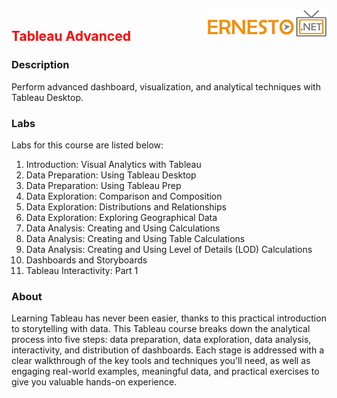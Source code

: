 <img align="right" src="./images/logo.png">


<h2><span style="color:red;">Tableau Advanced</span></h2>

### Description
Perform advanced dashboard, visualization, and analytical techniques with Tableau Desktop.

### Labs

Labs for this course are listed below:

1. Introduction: Visual Analytics with Tableau
2. Data Preparation: Using Tableau Desktop
3. Data Preparation: Using Tableau Prep
4. Data Exploration: Comparison and Composition
5. Data Exploration: Distributions and Relationships
6. Data Exploration: Exploring Geographical Data
7. Data Analysis: Creating and Using Calculations
8. Data Analysis: Creating and Using Table Calculations
9. Data Analysis: Creating and Using Level of Details (LOD) Calculations
10. Dashboards and Storyboards
11. Tableau Interactivity: Part 1

### About
Learning Tableau has never been easier, thanks to this practical introduction to storytelling with data. This Tableau course breaks down the analytical process into five steps: data preparation, data exploration, data analysis, interactivity, and distribution of dashboards. Each stage is addressed with a clear walkthrough of the key tools and techniques you'll need, as well as engaging real-world examples, meaningful data, and practical exercises to give you valuable hands-on experience.


